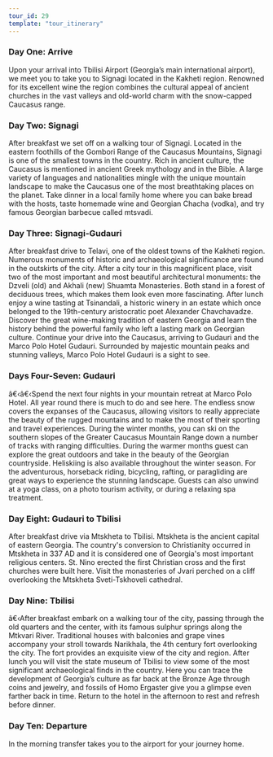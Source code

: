 ```yaml
---
tour_id: 29
template: "tour_itinerary"
---
```

### Day One: Arrive


Upon your arrival into Tbilisi Airport (Georgia’s main international airport), we
meet you to take you to Signagi located in the Kakheti region. Renowned for its
excellent wine the region combines the cultural appeal of ancient churches in the
vast valleys and old\-world charm with the snow\-capped Caucasus range.

### Day Two: Signagi


After breakfast we set off on a walking tour of Signagi. Located in the eastern foothills
of the Gombori Range of the Caucasus Mountains, Signagi is one of the smallest towns
in the country. Rich in ancient culture, the Caucasus is mentioned in ancient Greek
mythology and in the Bible. A large variety of languages and nationalities mingle
with the unique mountain landscape to make the Caucasus one of the most breathtaking
places on the planet.
Take dinner in a local family home where you can bake bread with the hosts, taste
homemade wine and Georgian Chacha (vodka), and try famous Georgian barbecue called
mtsvadi.

### Day Three: Signagi\-Gudauri


After breakfast drive to Telavi, one of the oldest towns of the Kakheti region. Numerous
monuments of historic and archaeological significance are found in the outskirts
of the city. After a city tour in this magnificent place, visit two of the most
important and most beautiful architectural monuments: the Dzveli (old) and Akhali
(new) Shuamta Monasteries. Both stand in a forest of deciduous trees, which makes
them look even more fascinating. After lunch enjoy a wine tasting at Tsinandali,
a historic winery in an estate which once belonged to the 19th\-century aristocratic
poet Alexander Chavchavadze. Discover the great wine\-making tradition of eastern
Georgia and learn the history behind the powerful family who left a lasting mark
on Georgian culture. Continue your drive into the Caucasus, arriving to Gudauri
and the Marco Polo Hotel Gudauri. Surrounded by majestic mountain peaks and stunning
valleys, Marco Polo Hotel Gudauri is a sight to see.

### Days Four\-Seven: Gudauri


â€‹â€‹Spend the next four nights in your mountain retreat at Marco Polo Hotel. All
year round there is much to do and see here. The endless snow covers the expanses
of the Caucasus, allowing visitors to really appreciate the beauty of the rugged
mountains and to make the most of their sporting and travel experiences. During
the winter months, you can ski on the southern slopes of the Greater Caucasus Mountain
Range down a number of tracks with ranging difficulties. During the warmer months
guest can explore the great outdoors and take in the beauty of the Georgian countryside.
Heliskiing is also available throughout the winter season. For the adventurous,
horseback riding, bicycling, rafting, or paragliding are great ways to experience
the stunning landscape. Guests can also unwind at a yoga class, on a photo tourism
activity, or during a relaxing spa treatment.

### Day Eight: Gudauri to Tbilisi


After breakfast drive via Mtskheta to Tbilisi. Mtskheta is the ancient capital of
eastern Georgia. The country's conversion to Christianity occurred in Mtskheta in
337 AD and it is considered one of Georgia's most important religious centers. St.
Nino erected the first Christian cross and the first churches were built here. Visit
the monasteries of Jvari perched on a cliff overlooking the Mtskheta Sveti\-Tskhoveli
cathedral.

### Day Nine: Tbilisi


â€‹After breakfast embark on a walking tour of the city, passing through the old
quarters and the center, with its famous sulphur springs along the Mtkvari River.
Traditional houses with balconies and grape vines accompany your stroll towards
Narikhala, the 4th century fort overlooking the city. The fort provides an exquisite
view of the city and region. After lunch you will visit the state museum of Tbilisi
to view some of the most significant archaeological finds in the country. Here you
can trace the development of Georgia’s culture as far back at the Bronze Age through
coins and jewelry, and fossils of Homo Ergaster give you a glimpse even farther
back in time. Return to the hotel in the afternoon to rest and refresh before dinner.

### Day Ten: Departure


In the morning transfer takes you to the airport for your journey home.